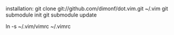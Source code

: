installation:
git clone git://github.com/dimonf/dot.vim.git ~/.vim
git submodule init
git submodule update

ln -s ~/.vim/vimrc ~/.vimrc


